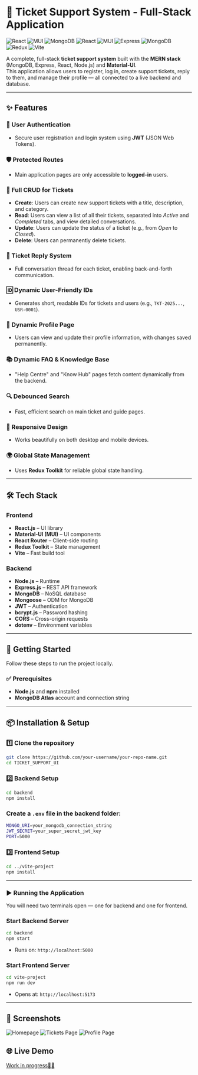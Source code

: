 # 🎫 Ticket Support System - Full-Stack Application

![React](https://img.shields.io/badge/React-18-blue) ![MUI](https://img.shields.io/badge/MUI-5-purple) ![MongoDB](https://img.shields.io/badge/MongoDB-6-brightgreen) ![React](https://img.shields.io/badge/React-18-blue?logo=react&logoColor=white) ![MUI](https://img.shields.io/badge/MUI-5-purple?logo=mui&logoColor=white) ![Express](https://img.shields.io/badge/Express-4-black?logo=express&logoColor=white) ![MongoDB](https://img.shields.io/badge/MongoDB-6-brightgreen?logo=mongodb&logoColor=white) ![Redux](https://img.shields.io/badge/Redux-Toolkit-purple?logo=redux&logoColor=white) ![Vite](https://img.shields.io/badge/Vite-5-yellow?logo=vite&logoColor=white)



A complete, full-stack **ticket support system** built with the **MERN stack** (MongoDB, Express, React, Node.js) and **Material-UI**.  
This application allows users to register, log in, create support tickets, reply to them, and manage their profile — all connected to a live backend and database.

---

## ✨ Features

### 🔐 User Authentication
- Secure user registration and login system using **JWT** (JSON Web Tokens).

### 🛡️ Protected Routes
- Main application pages are only accessible to **logged-in** users.

### 📝 Full CRUD for Tickets
- **Create**: Users can create new support tickets with a title, description, and category.
- **Read**: Users can view a list of all their tickets, separated into *Active* and *Completed* tabs, and view detailed conversations.
- **Update**: Users can update the status of a ticket (e.g., from *Open* to *Closed*).
- **Delete**: Users can permanently delete tickets.

### 💬 Ticket Reply System
- Full conversation thread for each ticket, enabling back-and-forth communication.

### 🆔 Dynamic User-Friendly IDs
- Generates short, readable IDs for tickets and users (e.g., `TKT-2025...`, `USR-0001`).

### 👤 Dynamic Profile Page
- Users can view and update their profile information, with changes saved permanently.

### 📚 Dynamic FAQ & Knowledge Base
- "Help Centre" and "Know Hub" pages fetch content dynamically from the backend.

### 🔍 Debounced Search
- Fast, efficient search on main ticket and guide pages.

### 📱 Responsive Design
- Works beautifully on both desktop and mobile devices.

### 🌍 Global State Management
- Uses **Redux Toolkit** for reliable global state handling.

---

## 🛠 Tech Stack

### **Frontend**
- **React.js** – UI library
- **Material-UI (MUI)** – UI components
- **React Router** – Client-side routing
- **Redux Toolkit** – State management
- **Vite** – Fast build tool

### **Backend**
- **Node.js** – Runtime
- **Express.js** – REST API framework
- **MongoDB** – NoSQL database
- **Mongoose** – ODM for MongoDB
- **JWT** – Authentication
- **bcrypt.js** – Password hashing
- **CORS** – Cross-origin requests
- **dotenv** – Environment variables

---

## 🚀 Getting Started

Follow these steps to run the project locally.

### ✅ Prerequisites
- **Node.js** and **npm** installed
- **MongoDB Atlas** account and connection string

---

## 📦 Installation & Setup

### 1️⃣ Clone the repository
```bash
git clone https://github.com/your-username/your-repo-name.git
cd TICKET_SUPPORT_UI
``` 

### 2️⃣ Backend Setup
```bash
cd backend
npm install
```

### Create a `.env` file in the backend folder:
```bash
MONGO_URI=your_mongodb_connection_string
JWT_SECRET=your_super_secret_jwt_key
PORT=5000
```

### 3️⃣ Frontend Setup
```bash
cd ../vite-project
npm install
```

---

### ▶️ Running the Application

You will need two terminals open — one for backend and one for frontend.

### Start Backend Server
```bash
cd backend
npm start
```
- Runs on: `http://localhost:5000`

### Start Frontend Server
```bash
cd vite-project
npm run dev
```
- Opens at: `http://localhost:5173`

---

## 📸 Screenshots

![Homepage](./screenshots/home.png)
![Tickets Page](./screenshots/tickets.png)
![Profile Page](./screenshots/profile.png)

## 🌐 Live Demo
[Work in progress👩‍🏭](https://your-app-link.com)
